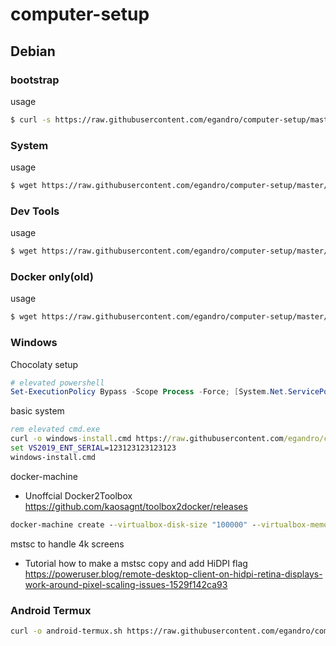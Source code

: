 # computer-setup

## Debian

### bootstrap
usage

```bash
$ curl -s https://raw.githubusercontent.com/egandro/computer-setup/master/bootstrap.sh | bash
```

### System
usage

```bash
$ wget https://raw.githubusercontent.com/egandro/computer-setup/master/debian-install.sh && chmod 755 ./debian-install.sh && sudo ./debian-install.sh
```

### Dev Tools
usage

```bash
$ wget https://raw.githubusercontent.com/egandro/computer-setup/master/debian-dev-tools.sh && chmod 755 ./debian-dev-tools.sh && sudo ./debian-dev-tools.sh
```

### Docker only(old)
usage

```bash
$ wget https://raw.githubusercontent.com/egandro/computer-setup/master/debian-docker.sh && chmod 755 ./debian-docker.sh && sudo ./debian-docker.sh
```

### Windows

Chocolaty setup
```powershell
# elevated powershell
Set-ExecutionPolicy Bypass -Scope Process -Force; [System.Net.ServicePointManager]::SecurityProtocol = [System.Net.ServicePointManager]::SecurityProtocol -bor 3072; iex ((New-Object System.Net.WebClient).DownloadString('https://chocolatey.org/install.ps1'))
```

basic system

```cmd
rem elevated cmd.exe
curl -o windows-install.cmd https://raw.githubusercontent.com/egandro/computer-setup/master/windows-install.cmd
set VS2019_ENT_SERIAL=123123123123123
windows-install.cmd
```

docker-machine

  - Unoffcial Docker2Toolbox <https://github.com/kaosagnt/toolbox2docker/releases>

```cmd
docker-machine create --virtualbox-disk-size "100000" --virtualbox-memory "8192" --virtualbox-cpu-count "4" default
```

mstsc to handle 4k screens

  - Tutorial how to make a mstsc copy and add HiDPI flag <https://poweruser.blog/remote-desktop-client-on-hidpi-retina-displays-work-around-pixel-scaling-issues-1529f142ca93>

### Android Termux

```bash
curl -o android-termux.sh https://raw.githubusercontent.com/egandro/computer-setup/master/android-termux.sh && chmod 755 android-termux.sh && ./android-termux.sh
```
